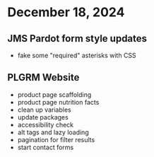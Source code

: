 # December 18, 2024

## JMS Pardot form style updates
- fake some "required" asterisks with CSS

## PLGRM Website
- product page scaffolding
- product page nutrition facts
- clean up variables
- update packages
- accessibility check
- alt tags and lazy loading
- pagination for filter results
- start contact forms